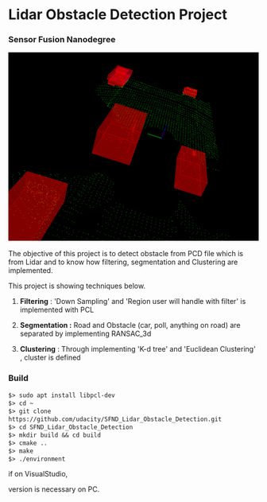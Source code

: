 # Lidar Obstacle Detection Project

### Sensor Fusion Nanodegree 


![](https://github.com/Din-2785/SFND_Lidar_Obstacle_Detection/blob/master/media/jhbak_lidar_obstacle_detect.gif?raw=true)

The objective of this project is to detect obstacle from PCD file which is from Lidar and to know how filtering, segmentation and Clustering are implemented.

This project is showing techniques below.

1. **Filtering** : 'Down Sampling' and 'Region user will handle with filter' is implemented with PCL

2. **Segmentation :** Road and Obstacle (car, poll, anything on road) are separated by implementing RANSAC_3d

3. **Clustering** : Through implementing 'K-d tree' and 'Euclidean Clustering' , cluster is defined


### Build

```
$> sudo apt install libpcl-dev
$> cd ~
$> git clone https://github.com/udacity/SFND_Lidar_Obstacle_Detection.git
$> cd SFND_Lidar_Obstacle_Detection
$> mkdir build && cd build
$> cmake ..
$> make
$> ./environment
```

if on VisualStudio,

[PCL]: https://github.com/PointCloudLibrary/pcl/releases

 version is necessary on PC.

